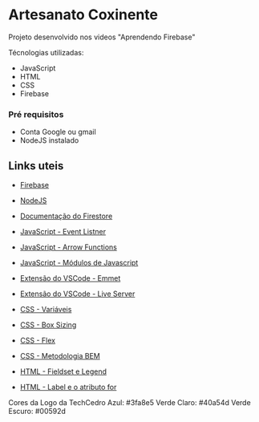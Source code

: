 # Artesanato Coxinente

Projeto desenvolvido nos videos "Aprendendo Firebase"

Técnologias utilizadas:
- JavaScript
- HTML
- CSS
- Firebase

### Pré requisitos
- Conta Google ou gmail
- NodeJS instalado

## Links uteis
* [Firebase](https://firebase.google.com/?hl=pt-br)
* [NodeJS](https://nodejs.org/en/)

* [Documentação do Firestore](https://firebase.google.com/docs/firestore?authuser=0)

* [JavaScript - Event Listner](https://www.mundojs.com.br/2019/06/25/javascript-basico-eventos-no-javascript-parte-2/)
* [JavaScript - Arrow Functions](https://www.youtube.com/watch?v=S5Mn0qQzJ-0)
* [JavaScript - Módulos de Javascript](https://www.youtube.com/watch?v=6Avdyl8YgWg)

* [Extensão do VSCode - Emmet](https://emmet.io/)
* [Extensão do VSCode - Live Server](https://marketplace.visualstudio.com/items?itemName=ritwickdey.LiveServer)

* [CSS - Variáveis](https://www.felipefialho.com/blog/os-superpoderes-das-variaveis-nativas-do-css/)
* [CSS - Box Sizing](https://www.devmedia.com.br/css-box-sizing/36830)
* [CSS - Flex](https://www.alura.com.br/artigos/css-guia-do-flexbox)
* [CSS - Metodologia BEM](https://desenvolvimentoparaweb.com/css/bem/)

* [HTML - Fieldset e Legend](https://www.infowester.com/tagsdesconhecidas.php)
* [HTML - Label e o atributo for](https://qastack.com.br/programming/18432376/what-does-for-attribute-do-in-html-label-tag)


Cores da Logo da TechCedro
Azul: #3fa8e5
Verde Claro: #40a54d
Verde Escuro: #00592d

